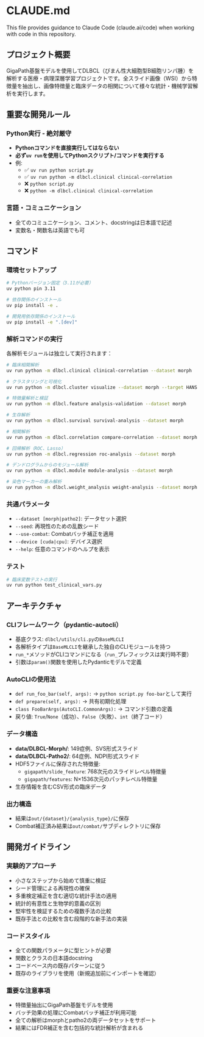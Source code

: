 # CLAUDE.md

This file provides guidance to Claude Code (claude.ai/code) when working with code in this repository.

## プロジェクト概要

GigaPath基盤モデルを使用してDLBCL（びまん性大細胞型B細胞リンパ腫）を解析する医療・病理深層学習プロジェクトです。全スライド画像（WSI）から特徴量を抽出し、画像特徴量と臨床データの相関について様々な統計・機械学習解析を実行します。

## 重要な開発ルール

### Python実行 - 絶対厳守
- **Pythonコマンドを直接実行してはならない**
- **必ず`uv run`を使用してPythonスクリプト/コマンドを実行する**
- 例:
  - ✅ `uv run python script.py`
  - ✅ `uv run python -m dlbcl.clinical clinical-correlation`
  - ❌ `python script.py` 
  - ❌ `python -m dlbcl.clinical clinical-correlation`

### 言語・コミュニケーション
- 全てのコミュニケーション、コメント、docstringは日本語で記述
- 変数名・関数名は英語でも可

## コマンド

### 環境セットアップ
```bash
# Pythonバージョン固定（3.11が必要）
uv python pin 3.11

# 依存関係のインストール
uv pip install -e .

# 開発用依存関係のインストール
uv pip install -e ".[dev]"
```

### 解析コマンドの実行

各解析モジュールは独立して実行されます：

```bash
# 臨床相関解析
uv run python -m dlbcl.clinical clinical-correlation --dataset morph

# クラスタリングと可視化
uv run python -m dlbcl.cluster visualize --dataset morph --target HANS

# 特徴量解析と検証
uv run python -m dlbcl.feature analysis-validation --dataset morph

# 生存解析
uv run python -m dlbcl.survival survival-analysis --dataset morph

# 相関解析
uv run python -m dlbcl.correlation compare-correlation --dataset morph

# 回帰解析（ROC、Lasso）
uv run python -m dlbcl.regression roc-analysis --dataset morph

# デンドログラムからのモジュール解析
uv run python -m dlbcl.module module-analysis --dataset morph

# 染色マーカーの重み解析
uv run python -m dlbcl.weight_analysis weight-analysis --dataset morph
```

### 共通パラメータ
- `--dataset [morph|patho2]`: データセット選択
- `--seed`: 再現性のための乱数シード
- `--use-combat`: Combatバッチ補正を適用
- `--device [cuda|cpu]`: デバイス選択
- `--help`: 任意のコマンドのヘルプを表示

### テスト
```bash
# 臨床変数テストの実行
uv run python test_clinical_vars.py
```

## アーキテクチャ

### CLIフレームワーク（pydantic-autocli）
- 基底クラス: `dlbcl/utils/cli.py`の`BaseMLCLI`
- 各解析タイプは`BaseMLCLI`を継承した独自のCLIモジュールを持つ
- `run_*`メソッドがCLIコマンドになる（`run_`プレフィックスは実行時不要）
- 引数は`param()`関数を使用したPydanticモデルで定義

### AutoCLIの使用法
- `def run_foo_bar(self, args):` → `python script.py foo-bar`として実行
- `def prepare(self, args):` → 共有初期化処理
- `class FooBarArgs(AutoCLI.CommonArgs):` → コマンド引数の定義
- 戻り値: `True`/`None`（成功）、`False`（失敗）、`int`（終了コード）

### データ構造
- **data/DLBCL-Morph/**: 149症例、SVS形式スライド
- **data/DLBCL-Patho2/**: 64症例、NDPI形式スライド
- HDF5ファイルに保存された特徴量:
  - `gigapath/slide_feature`: 768次元のスライドレベル特徴量
  - `gigapath/features`: N×1536次元のパッチレベル特徴量
- 生存情報を含むCSV形式の臨床データ

### 出力構造
- 結果は`out/{dataset}/{analysis_type}/`に保存
- Combat補正済み結果は`out/combat/`サブディレクトリに保存

## 開発ガイドライン

### 実験的アプローチ
- 小さなステップから始めて慎重に検証
- シード管理による再現性の確保
- 多重検定補正を含む適切な統計手法の適用
- 統計的有意性と生物学的意義の区別
- 堅牢性を検証するための複数手法の比較
- 既存手法との比較を含む段階的な新手法の実装

### コードスタイル
- 全ての関数パラメータに型ヒントが必要
- 関数とクラスの日本語docstring
- コードベース内の既存パターンに従う
- 既存のライブラリを使用（新規追加前にインポートを確認）

### 重要な注意事項
- 特徴量抽出にGigaPath基盤モデルを使用
- バッチ効果の処理にCombatバッチ補正が利用可能
- 全ての解析はmorphとpatho2の両データセットをサポート
- 結果にはFDR補正を含む包括的な統計解析が含まれる
